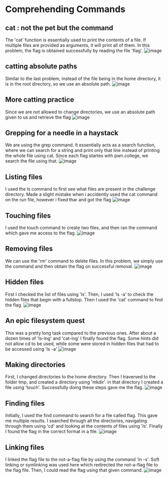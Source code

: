 # Comprehending Commands

## cat : not the pet but the command
The 'cat' function is essentially used to print the contents of a file. If multiple files are provided as arguments, it will print all of them. In this problem, the flag is obtained successfully by reading the file 'flag'.
![image](https://github.com/user-attachments/assets/5e0b4e20-37a7-4fac-8f53-4c595d876eda)

## catting absolute paths
Similar to the last problem, instead of the file being in the home directory, it is in the root directory, so we use an absolute path.
![image](https://github.com/user-attachments/assets/23db2c24-9c45-48f6-a11e-6f3a332d53cb)

## More catting practice
Since we are not allowed to change directories, we use an absolute path given to us and retrieve the flag
![image](https://github.com/user-attachments/assets/59af63ab-39be-4f82-89e6-a63186e43bfc)

## Grepping for a needle in a haystack
We are using the grep command. It essentially acts as a search function, where we can search for a string and print only that line instead of printing the whole file using cat. Since each flag startes with pwn.college, we search the file using that.
![image](https://github.com/user-attachments/assets/1dfe72f5-b239-4669-82ed-347ed8b7b18c)

## Listing files
I used the ls command to first see what files are present in the challenge directory. Made a slight mistake when i accidently used the cat command on the run file, however i fixed thar and got the flag
![image](https://github.com/user-attachments/assets/d576ed64-1fa4-4b7f-a917-1e0d5b9e510d)

## Touching files
I used the touch command to create two files, and then ran the command which gave me access to the flag.
![image](https://github.com/user-attachments/assets/ca76052a-6464-4cca-84a8-42f0409ed9d5)

## Removing files
We can use the 'rm' command to delete files. In this problem, we simply use the command and then obtain the flag on successful removal.
![image](https://github.com/user-attachments/assets/51dbbfc8-b777-428c-8c65-a78556cefd2d)

## Hidden files
First I checked the list of files using 'ls'. Then, I used 'ls -a' to check the hidden files that begin with a fullstop. Then I used the 'cat' command to find the flag.
![image](https://github.com/user-attachments/assets/a0d2bf1f-a340-4e4a-bfb1-e309bd839808)

## An epic filesystem quest
This was a pretty long task compared to the previous ones. After about a dozen times of 'ls-ing' and 'cat-ing' I finally found the flag. Some hints did not allow cd to be used, while some were stored in hidden files that had to be accessed using 'ls -a'
![image](https://github.com/user-attachments/assets/4092a5f2-5a30-4c54-bdd3-b66270bbeef9)

## Making directories
First, I changed directories to the home directory. Then I traversed to the folder tmp, and created a directory using 'mkdir'. in that directory I created a file using 'touch'. Successfully doing these steps gave me the flag.
![image](https://github.com/user-attachments/assets/561ec0a2-fd2e-4aad-be8a-dafabb2bec31)

## Finding files

Initially, I used the find command to search for a file called flag. This gave me multiple results. I searched through all the directories, navigating through them using 'cd' and looking at the contents of files using 'ls'. Finally I found the flag in the correct format in a file.
![image](https://github.com/user-attachments/assets/9eede3ce-f6e4-4160-9865-284711efaccf)

## Linking files

I linked the flag file to the not-a-flag file by using the command 'ln -s'. Soft linking or symlinking was used here which redirected the not-a-flag file to the flag file. Then, I could read the flag using that given command.
![image](https://github.com/user-attachments/assets/38efcab6-a276-4d22-bc33-8ca23f527f12)


